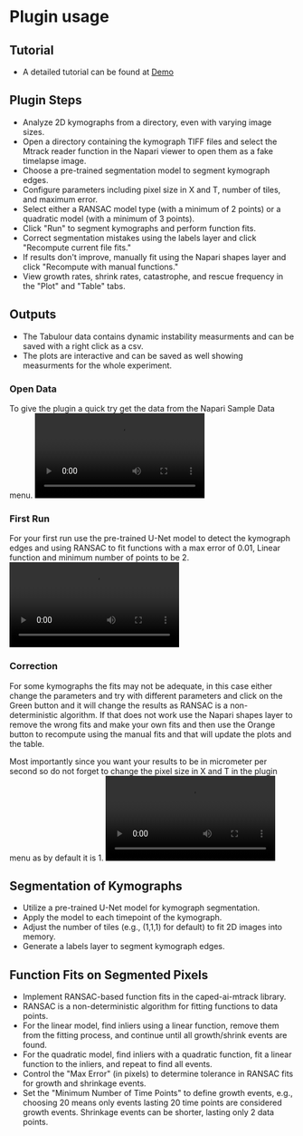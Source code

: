 # Plugin usage

## Tutorial
- A detailed tutorial can be found at [Demo](https://www.youtube.com/watch?v=MLLkC4Ls220&t=316s)


## Plugin Steps

- Analyze 2D kymographs from a directory, even with varying image sizes.
- Open a directory containing the kymograph TIFF files and select the Mtrack reader function in the Napari viewer to open them as a fake timelapse image.
- Choose a pre-trained segmentation model to segment kymograph edges.
- Configure parameters including pixel size in X and T, number of tiles, and maximum error.
- Select either a RANSAC model type (with a minimum of 2 points) or a quadratic model (with a minimum of 3 points).
- Click "Run" to segment kymographs and perform function fits.
- Correct segmentation mistakes using the labels layer and click "Recompute current file fits."
- If results don't improve, manually fit using the Napari shapes layer and click "Recompute with manual functions."
- View growth rates, shrink rates, catastrophe, and rescue frequency in the "Plot" and "Table" tabs.

## Outputs

- The Tabulour data contains dynamic instability measurments and can be saved with a right click as a csv.
- The plots are interactive and can be saved as well showing measurments for the whole experiment.

### Open Data
To give the plugin a quick try get the data from the Napari Sample Data menu.
![Open Data](images/open_data_mod.mp4)

### First Run
For your first run use the pre-trained U-Net model to detect the kymograph edges and using RANSAC to fit functions with a max error of 0.01, Linear function and minimum number of points to be 2. 
![First Run](images/first_run_mod.mp4)

### Correction
For some kymographs the fits may not be adequate, in this case either change the parameters and try with different parameters and click on the Green button and it will change the results as RANSAC is a non-deterministic algorithm. If that does not work use the Napari shapes layer to remove the wrong fits and make your own fits and then use the Orange button to recompute using the manual fits and that will update the plots and the table.

Most importantly since you want your results to be in micrometer per second so do not forget to change the pixel size in X and T in the plugin menu as by default it is 1.
![Corrections](images/correction_mod.mp4)



## Segmentation of Kymographs

- Utilize a pre-trained U-Net model for kymograph segmentation.
- Apply the model to each timepoint of the kymograph.
- Adjust the number of tiles (e.g., (1,1,1) for default) to fit 2D images into memory.
- Generate a labels layer to segment kymograph edges.

## Function Fits on Segmented Pixels

- Implement RANSAC-based function fits in the caped-ai-mtrack library.
- RANSAC is a non-deterministic algorithm for fitting functions to data points.
- For the linear model, find inliers using a linear function, remove them from the fitting process, and continue until all growth/shrink events are found.
- For the quadratic model, find inliers with a quadratic function, fit a linear function to the inliers, and repeat to find all events.
- Control the "Max Error" (in pixels) to determine tolerance in RANSAC fits for growth and shrinkage events.
- Set the "Minimum Number of Time Points" to define growth events, e.g., choosing 20 means only events lasting 20 time points are considered growth events. Shrinkage events can be shorter, lasting only 2 data points.
